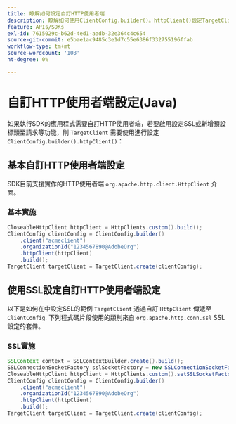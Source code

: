 ```yaml
---
title: 瞭解如何設定自訂HTTP使用者端
description: 瞭解如何使用ClientConfig.builder()。httpClient()設定TargetClient。
feature: APIs/SDKs
exl-id: 7615029c-b62d-4ed1-aadb-32e364c4c654
source-git-commit: e5bae1ac9485c3e1d7c55e6386f332755196ffab
workflow-type: tm+mt
source-wordcount: '108'
ht-degree: 0%

---
```


# 自訂HTTP使用者端設定(Java)

如果執行SDK的應用程式需要自訂HTTP使用者端，若要啟用設定SSL或新增預設標頭至請求等功能，則 `TargetClient` 需要使用進行設定 `ClientConfig.builder().httpClient()`：

## 基本自訂HTTP使用者端設定

SDK目前支援實作的HTTP使用者端 `org.apache.http.client.HttpClient` 介面。

### 基本實施

```java {line-numbers="true"}
CloseableHttpClient httpClient = HttpClients.custom().build();
ClientConfig clientConfig = ClientConfig.builder()
    .client("acmeclient")
    .organizationId("1234567890@AdobeOrg")
    .httpClient(httpClient)
    .build();
TargetClient targetClient = TargetClient.create(clientConfig);
```

## 使用SSL設定自訂HTTP使用者端設定

以下是如何在中設定SSL的範例 `TargetClient` 透過自訂 `HttpClient` 傳遞至 `ClientConfig`. 下列程式碼片段使用的類別來自 `org.apache.http.conn.ssl` SSL設定的套件。

### SSL實施

```java {line-numbers="true"}
SSLContext context = SSLContextBuilder.create().build();
SSLConnectionSocketFactory sslSocketFactory = new SSLConnectionSocketFactory(context);
CloseableHttpClient httpClient = HttpClients.custom().setSSLSocketFactory(sslSocketFactory).build();
ClientConfig clientConfig = ClientConfig.builder()
    .client("acmeclient")
    .organizationId("1234567890@AdobeOrg")
    .httpClient(httpClient)
    .build();
TargetClient targetClient = TargetClient.create(clientConfig);
```
